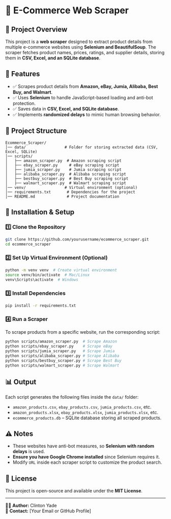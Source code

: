 # 🛒 E-Commerce Web Scraper

## 🚀 Project Overview
This project is a **web scraper** designed to extract product details from multiple e-commerce websites using **Selenium and BeautifulSoup**. The scraper fetches product names, prices, ratings, and supplier details, storing them in **CSV, Excel, and an SQLite database**.

## 📌 Features
- ✅ Scrapes product details from **Amazon, eBay, Jumia, Alibaba, Best Buy, and Walmart**.
- ✅ Uses **Selenium** to handle JavaScript-based loading and anti-bot protection.
- ✅ Saves data in **CSV, Excel, and SQLite database**.
- ✅ Implements **randomized delays** to mimic human browsing behavior.

## 📂 Project Structure
```
Ecommerce_Scraper/
│── data/                 # Folder for storing extracted data (CSV, Excel, SQLite)
│── scripts/
│   ├── amazon_scraper.py  # Amazon scraping script
│   ├── ebay_scraper.py     # eBay scraping script
│   ├── jumia_scraper.py    # Jumia scraping script
│   ├── alibaba_scraper.py  # Alibaba scraping script
│   ├── bestbuy_scraper.py  # Best Buy scraping script
│   ├── walmart_scraper.py  # Walmart scraping script
│── venv/                 # Virtual environment (optional)
│── requirements.txt       # Dependencies for the project
│── README.md              # Project documentation
```

## 🔧 Installation & Setup

### 1️⃣ **Clone the Repository**
```bash
git clone https://github.com/yourusername/ecommerce_scraper.git
cd ecommerce_scraper
```

### 2️⃣ **Set Up Virtual Environment (Optional)**
```bash
python -m venv venv  # Create virtual environment
source venv/bin/activate  # Mac/Linux
venv\Scripts\activate  # Windows
```

### 3️⃣ **Install Dependencies**
```bash
pip install -r requirements.txt
```

### 4️⃣ **Run a Scraper**
To scrape products from a specific website, run the corresponding script:
```bash
python scripts/amazon_scraper.py  # Scrape Amazon
python scripts/ebay_scraper.py    # Scrape eBay
python scripts/jumia_scraper.py   # Scrape Jumia
python scripts/alibaba_scraper.py # Scrape Alibaba
python scripts/bestbuy_scraper.py # Scrape Best Buy
python scripts/walmart_scraper.py # Scrape Walmart
```

## 📊 Output
Each script generates the following files inside the `data/` folder:
- `amazon_products.csv`, `ebay_products.csv`, `jumia_products.csv`, etc.
- `amazon_products.xlsx`, `ebay_products.xlsx`, `jumia_products.xlsx`, etc.
- `ecommerce_products.db` – SQLite database storing all scraped products.

## ⚠️ Notes
- These websites have anti-bot measures, so **Selenium with random delays** is used.
- **Ensure you have Google Chrome installed** since Selenium requires it.
- Modify `URL` inside each scraper script to customize the product search.

## 📜 License
This project is open-source and available under the **MIT License**.

---

👨‍💻 **Author:** Clinton Yade  
📧 **Contact:** [Your Email or GitHub Profile]

